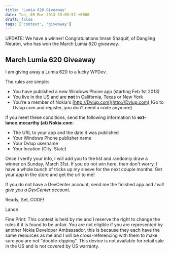 ```yaml
---
title: 'Lumia 620 Giveaway'
date: Tue, 05 Mar 2013 19:09:52 +0000
draft: false
tags: ['contest', 'giveaway']
---
```


UPDATE: We have a winner! Congratulations Imran Shaquif, of Dangling Neuron, who has won the March Lumia 620 giveaway.

March Lumia 620 Giveaway
------------------------

I am giving away a Lumia 620 to a lucky WPDev.

The rules are simple:

*   You have published a new Windows Phone app (starting Feb 1st 2013)
*   You live in the US and are **not** in California, Texas or New York
*   You're a member of Nokia's [http://Dvlup.com](http://Dvlup.com) (Go to Dvlup.com and register, you don't need a code anymore)

If you meet these conditions, send the following information to **ext-lance.mccarthy (at) Nokia.com**:

*   The URL to your app and the date it was published
*   Your Windows Phone publisher name
*   Your Dvlup username
*   Your location (City, State)

Once I verify your info, I will add you to the list and randomly draw a winner on Sunday, March 31st. If you do not win here, then don't worry, I have a whole bunch of tricks up my sleeve for the next couple months. Get your app in the store and get the url to me!

If you do not have a DevCenter account, send me the finished app and _I will give you a DevCenter account_.

Ready, Set, CODE!

Lance

Fine Print: This contest is held by me and I reserve the right to change the rules if it is found to be unfair. You are not eligible if you are represented by another Nokia Developer Ambassador, this is because they each have the same resources as me and I will be cross-referencing with them to make sure you are not "double-dipping". This device is not available for retail sale in the US and is not covered by US warranty.